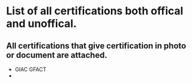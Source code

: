 # List of all certifications both offical and unoffical.

## All certifications that give certification in photo or document are attached.

- GIAC GFACT
- <div data-iframe-width="150" data-iframe-height="270" data-share-badge-id="8fc27b6a-c581-4be5-84fd-2b130ee46d60" data-share-badge-host="https://www.credly.com"></div><script type="text/javascript" async src="//cdn.credly.com/assets/utilities/embed.js"></script>
   
